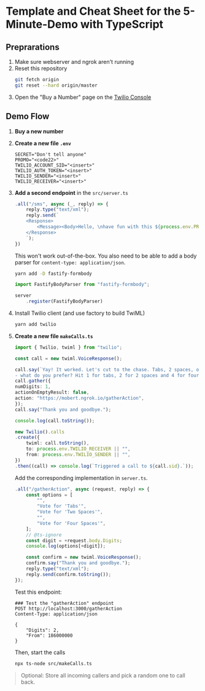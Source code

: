 # Template and Cheat Sheet for the 5-Minute-Demo with TypeScript

## Preprarations

1. Make sure webserver and ngrok aren't running
2. Reset this repository
    ```Bash
    git fetch origin
    git reset --hard origin/master
    ```
3. Open the "Buy a Number" page on the [Twilio Console](https://console.twilio.com/us1/develop/phone-numbers/manage/search?frameUrl=%2Fconsole%2Fphone-numbers%2Fsearch%3Fx-target-region%3Dus1&currentFrameUrl=%2Fconsole%2Fphone-numbers%2Fsearch%3FisoCountry%3DDE%26searchTerm%3D%26searchFilter%3Dleft%26searchType%3Dnumber%26x-target-region%3Dus1%26__override_layout__%3Dembed%26bifrost%3Dtrue)

## Demo Flow

1. **Buy a new number**

2. **Create a new file `.env`**
    ```
    SECRET="Don't tell anyone"
    PROMO="<code22>"
    TWILIO_ACCOUNT_SID="<insert>"
    TWILIO_AUTH_TOKEN="<insert>"
    TWILIO_SENDER="<insert>"
    TWILIO_RECEIVER="<insert>"
    ```
2. **Add a second endpoint** in the `src/server.ts`
    ```TypeScript
    .all("/sms", async (_, reply) => {
        reply.type("text/xml");
        reply.send(`
        <Response>
            <Message><Body>Hello, \nhave fun with this ${process.env.PROMO} \nGreetings from Munich 🦁</Body></Message>
        </Response>
        `);
    })
    ```
    This won't work out-of-the-box. You also need to be able to add a body parser for `content-type: application/json`.
    ```Bash
    yarn add -D fastify-formbody
    ```
    ```TypeScript
    import FastifyBodyParser from "fastify-formbody";

    server
        .register(FastifyBodyParser)
    ```
3. Install Twilio client (and use factory to build TwiML)
    ```Bash
    yarn add twilio
    ```
4. **Create a new file `makeCalls.ts`** 
    ```TypeScript
    import { Twilio, twiml } from "twilio";

    const call = new twiml.VoiceResponse();

    call.say(`Yay! It worked. Let's cut to the chase. Tabs, 2 spaces, or 4 spaces
    - what do you prefer? Hit 1 for tabs, 2 for 2 spaces and 4 for four spaces. Press # to confirm.`);
    call.gather({
    numDigits: 1,
    actionOnEmptyResult: false,
    action: "https://mobert.ngrok.io/gatherAction",
    });
    call.say("Thank you and goodbye.");

    console.log(call.toString());

    new Twilio().calls
    .create({
        twiml: call.toString(),
        to: process.env.TWILIO_RECEIVER || "",
        from: process.env.TWILIO_SENDER || "",
    })
    .then((call) => console.log(`Triggered a call to ${call.sid}.`));
    ```
    Add the corresponding implementation in `server.ts`.
    ```TypeScript
    .all("/gatherAction", async (request, reply) => {
        const options = [
            "",
            "Vote for 'Tabs'",
            "Vote for 'Two Spaces'",
            "",
            "Vote for 'Four Spaces'",
        ];
        // @ts-ignore
        const digit = +request.body.Digits;
        console.log(options[+digit]);

        const confirm = new twiml.VoiceResponse();
        confirm.say("Thank you and goodbye.");
        reply.type("text/xml");
        reply.send(confirm.toString());
    });
    ```

    Test this endpoint:
    ```
    ### Test the "gatherAction" endpoint
    POST http://localhost:3000/gatherAction
    Content-Type: application/json

    {
        "Digits": 2,
        "From": 186000000
    }
    ```

    Then, start the calls
    ```Bash
    npx ts-node src/makeCalls.ts
    ```
  > Optional: Store all incoming callers and pick a random one to call back.